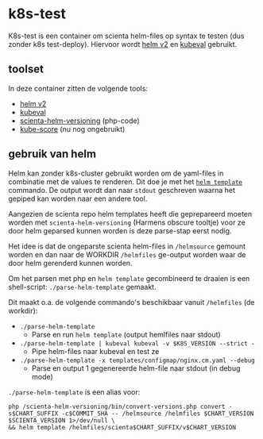 # k8s-test
K8s-test is een container om scienta helm-files op syntax te testen (dus zonder k8s test-deploy).
Hiervoor wordt [helm v2](https://v2.helm.sh/docs/) en [kubeval](https://www.kubeval.com/) gebruikt.

## toolset
In deze container zitten de volgende tools:
- [helm v2](https://v2.helm.sh/docs/)
- [kubeval](https://www.kubeval.com/)
- [scienta-helm-versioning](https://github.com/ScientaNL/scienta-helm-versioning) (php-code)
- [kube-score](https://github.com/zegl/kube-score) (nu nog ongebruikt)

## gebruik van helm
Helm kan zonder k8s-cluster gebruikt worden om de yaml-files in combinatie met de values te renderen.
Dit doe je met het [`helm template`](https://v2.helm.sh/docs/helm/#helm-template) commando.
De output wordt dan naar `stdout` geschreven waarna het gepiped kan worden naar een andere tool.

Aangezien de scienta repo helm templates heeft die geprepareerd moeten worden 
met `scienta-helm-versioning` (Harmens obscure tooltje) voor ze door helm geparsed kunnen worden 
is deze parse-stap eerst nodig.

Het idee is dat de ongeparste scienta helm-files in `/helmsource` gemount worden en dan naar 
de WORKDIR `/helmfiles` ge-output worden waar de door helm gerenderd kunnen worden.

Om het parsen met php en `helm template` gecombineerd te draaien 
is een shell-script: `./parse-helm-template` gemaakt. 

Dit maakt o.a. de volgende commando's beschikbaar vanuit `/helmfiles` (de workdir):
- `./parse-helm-template` 
    - Parse en run `helm template` (output hemlfiles naar stdout)
- `./parse-helm-template | kubeval kubeval -v $K8S_VERSION --strict -`
    - Pipe helm-files naar kubeval en test ze
- `./parse-helm-template -x templates/configmap/nginx.cm.yaml --debug`
    - Parse en output 1 gegenereerde helm-file naar stdout (in debug mode)

`./parse-helm-template` is een alias voor:
```shell script
php /scienta-helm-versioning/bin/convert-versions.php convert -s$CHART_SUFFIX -c$COMMIT_SHA -- /helmsource /helmfiles $CHART_VERSION $SCIENTA_VERSION 1>/dev/null \
&& helm template /helmfiles/scienta$CHART_SUFFIX/v$CHART_VERSION
```
